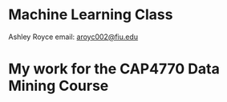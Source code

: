 # Machine Learning Class
Ashley Royce
email: aroyc002@fiu.edu

# My work for the CAP4770 Data Mining Course
